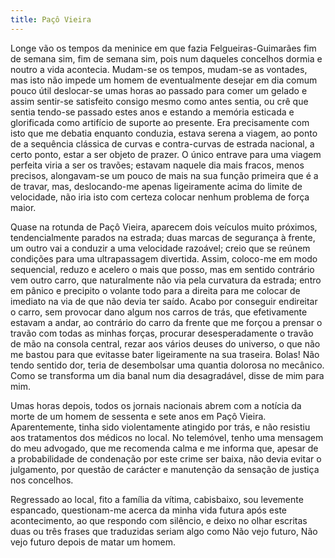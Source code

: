 ```yaml
---
title: Paçô Vieira
---
```


Longe vão os tempos da meninice em que fazia Felgueiras-Guimarães fim de semana sim, fim de semana sim, pois num daqueles concelhos dormia e noutro a vida acontecia. Mudam-se os tempos, mudam-se as vontades, mas isto não impede um homem de eventualmente desejar em dia comum pouco útil deslocar-se umas horas ao passado para comer um gelado e assim sentir-se satisfeito consigo mesmo como antes sentia, ou crê que sentia tendo-se passado estes anos e estando a memória esticada e glorificada como artifício de suporte ao presente. Era precisamente com isto que me debatia enquanto conduzia, estava serena a viagem, ao ponto de a sequência clássica de curvas e contra-curvas de estrada nacional, a certo ponto, estar a ser objeto de prazer. O único entrave para uma viagem perfeita viria a ser os travões; estavam naquele dia mais fracos, menos precisos, alongavam-se um pouco de mais na sua função primeira que é a de travar, mas, deslocando-me apenas ligeiramente acima do limite de velocidade, não iria isto com certeza colocar nenhum problema de força maior.

Quase na rotunda de Paçô Vieira, aparecem dois veículos muito próximos, tendencialmente parados na estrada; duas marcas de segurança à frente, um outro vai a conduzir a uma velocidade razoável; creio que se reúnem condições para uma ultrapassagem divertida. Assim, coloco-me em modo sequencial, reduzo e acelero o mais que posso, mas em sentido contrário vem outro carro, que naturalmente não via pela curvatura da estrada; entro em pânico e precipito o volante todo para a direita para me colocar de imediato na via de que não devia ter saído. Acabo por conseguir endireitar o carro, sem provocar dano algum nos carros de trás, que efetivamente estavam a andar, ao contrário do carro da frente que me forçou a prensar o travão com todas as minhas forças, procurar desesperadamente o travão de mão na consola central, rezar aos vários deuses do universo, o que não me bastou para que evitasse bater ligeiramente na sua traseira. Bolas! Não tendo sentido dor, teria de desembolsar uma quantia dolorosa no mecânico. Como se transforma um dia banal num dia desagradável, disse de mim para mim.

Umas horas depois, todos os jornais nacionais abrem com a notícia da morte de um homem de sessenta e sete anos em Paçô Vieira. Aparentemente, tinha sido violentamente atingido por trás, e não resistiu aos tratamentos dos médicos no local. No telemóvel, tenho uma mensagem do meu advogado, que me recomenda calma e me informa que, apesar de a probabilidade de condenação por este crime ser baixa, não devia evitar o julgamento, por questão de carácter e manutenção da sensação de justiça nos concelhos.

Regressado ao local, fito a família da vítima, cabisbaixo, sou levemente espancado, questionam-me acerca da minha vida futura após este acontecimento, ao que respondo com silêncio, e deixo no olhar escritas duas ou três frases que traduzidas seriam algo como Não vejo futuro, Não vejo futuro depois de matar um homem.
